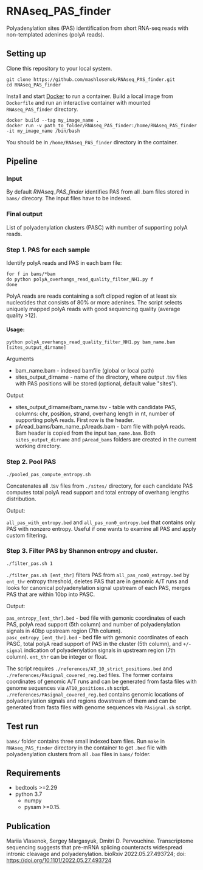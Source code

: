 # RNAseq_PAS_finder
Polyadenylation sites (PAS) identification from short RNA-seq reads with non-templated adenines (polyA reads).

## Setting up

Clone this repository to your local system.
```
git clone https://github.com/mashlosenok/RNAseq_PAS_finder.git
cd RNAseq_PAS_finder
```
Install and start [Docker](https://docs.docker.com/get-docker/) to run a container. 
Build a local image from `Dockerfile` and run an interactive container with mounted `RNAseq_PAS_finder` directory.
```
docker build --tag my_image_name .
docker run -v path_to_folder/RNAseq_PAS_finder:/home/RNAseq_PAS_finder -it my_image_name /bin/bash
```
You should be in `/home/RNAseq_PAS_finder` directory in the container. 

## Pipeline

### Input
By default *RNAseq_PAS_finder* identifies PAS from all .bam files stored in `bams/` direcory. The input files have to be indexed.

### Final output
List of polyadenylation clusters (PASC) with number of supporting polyA reads.

### Step 1. PAS for each sample

Identify polyA reads and PAS in each bam file:
```
for f in bams/*bam
do python polyA_overhangs_read_quality_filter_NH1.py f 
done
```
PolyA reads are reads containing a soft clipped region of at least six nucleotides that consists of 80% or more adenines. The script selects uniquely mapped polyA reads with good sequencing quality (average quality >12).

#### Usage:
`python polyA_overhangs_read_quality_filter_NH1.py bam_name.bam [sites_output_dirname]` 

Arguments
- bam_name.bam - indexed bamfile (global or local path)
- sites_output_dirname - name of the directory, where output .tsv files with PAS positions will be stored (optional, default value "sites").

Output
- sites_output_dirname/bam_name.tsv - table with candidate PAS, columns: chr, position, strand, overhang length in nt, number of supporting polyA reads. First row is the header.
- pAread_bams/bam_name_pAreads.bam - bam file with polyA reads. Bam header is copied from the input `bam_name.bam`. 
Both `sites_output_dirname` and `pAread_bams` folders are created in the current working directory. 

### Step 2. Pool PAS

```
./pooled_pas_compute_entropy.sh
```
Concatenates all .tsv files from `./sites/` directory, for each candidate PAS computes total polyA read support and total entropy of overhang lengths distribution. 

Output:

`all_pas_with_entropy.bed` and `all_pas_non0_entropy.bed` that contains only PAS with nonzero entropy. Useful if one wants to examine all PAS and apply custom filtering.

### Step 3. Filter PAS by Shannon entropy and cluster.

```
./filter_pas.sh 1
```

`./filter_pas.sh [ent_thr]` filters PAS from `all_pas_non0_entropy.bed` by `ent_thr` entropy threshold, deletes PAS that are in genomic A/T runs and looks for canonical polyadenylation signal upstream of each PAS, merges PAS that are within 10bp into PASC. 

Output: 

`pas_entropy_[ent_thr].bed` - bed file with gemonic coordinates of each PAS, polyA read support (5th column) and number of polyadenylation signals in 40bp upstream region (7th column).  
`pasc_entropy_[ent_thr].bed` - bed file with gemonic coordinates of each PASC, total polyA read support of PAS in the cluster (5th column), and `+/-signal` indication of polyadenylation signals in upstream region (7th column).
`ent_thr` can be integer or float. 

The script requires `./references/AT_10_strict_positions.bed` and `./references/PAsignal_covered_reg.bed` files. 
The former contains coordinates of genomic A/T runs and can be generated from fasta files with genome sequences via `AT10_positions.sh` script. 
`./references/PAsignal_covered_reg.bed` contains genomic locations of polyadenylation signals and regions dowstream of them and can be generated from fasta files with genome sequences via `PAsignal.sh` script.  

## Test run
`bams/` folder contains three small indexed bam files. Run `make` in `RNAseq_PAS_finder` directory in the container to get `.bed` file with polyadenylation clusters from all `.bam` files in `bams/` folder.

## Requirements 
- bedtools >=2.29
- python 3.7
  - numpy 
  - pysam >=0.15.

## Publication
Mariia Vlasenok, Sergey Margasyuk, Dmitri D. Pervouchine. Transcriptome sequencing suggests that pre-mRNA splicing counteracts widespread intronic cleavage and polyadenylation. bioRxiv 2022.05.27.493724; doi: https://doi.org/10.1101/2022.05.27.493724 
